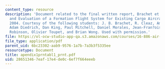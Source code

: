 ```yaml
---
content_type: resource
description: 'Document related to the final written report, Brachet et al. "Architecture
  and Evaluation of a Formation Flight System for Existing Cargo Aircraft." AIAA,
  2004. Courtesy of the following students: J. B. Brachet, R. Cleaz, Amandine Denis,
  Adam Diedrich, Dan King, Paul Mitchell, Daniel Morales, Jean-Fran?ois Onn?e, Theresa
  Robinson, Olivier Toupet, and Brian Wong. Used with permission.'
file: https://ol-ocw-studio-app-qa.s3.amazonaws.com/courses/16-886-air-transportation-systems-architecting-spring-2004/286513467eaf17e4de0c6ef7f664eeeb_apendix1prntabl1_prnt.pdf
file_type: application/pdf
parent_uid: 6bc23302-aab9-9576-1a7b-7a3b3f5335ee
resourcetype: Document
title: apendix1prntabl1_prnt.pdf
uid: 28651346-7eaf-17e4-de0c-6ef7f664eeeb
---
```

